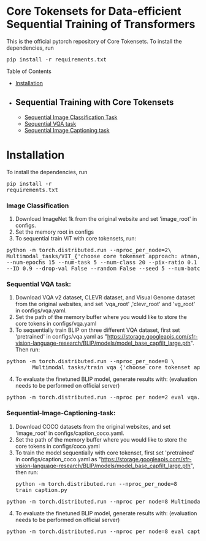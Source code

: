 # Core Tokensets for Data-efficient Sequential Training of Transformers
This is the official pytorch repository of Core Tokensets. 
To install the dependencies, run <pre/>pip install -r requirements.txt</pre> 

Table of Contents
- [Installation](#installation)
- Sequential Training with Core Tokensets
	-	 
	- [Sequential Image Classification Task](#Sequential-Image-Classification-Task)
	- [Sequential VQA task](#Sequential-VQA-task)
 	- [Sequential Image Captioning task](#Sequential-Image-Captioning-task)
      
	

# Installation 
To install the dependencies, run <pre/>pip install -r requirements.txt</pre> 

### Image Classification
1. Download ImageNet 1k from the original website and set 'image_root' in configs.
3. Set the memory root in configs
4. To sequential train ViT with core tokensets, run:
 <pre>python -m torch.distributed.run --nproc_per_node=2\ 
Multimodal_tasks/VIT_{'choose core tokenset approach: atman, gradlrp,gradcam,rollout'}.py \
--num-epochs 15 --num-task 5 --num-class 20 --pix-ratio 0.1 --mem-ratio 0.1 \
--ID 0.9 --drop-val False --random False --seed 5 --num-batches 64  </pre>

### Sequential VQA task:
1. Download VQA v2 dataset, CLEVR dataset, and Visual Genome dataset from the original websites, and set 'vqa_root' ,'clevr_root' and 'vg_root' in configs/vqa.yaml.
2. Set the path of the memory buffer where you would like to store the core tokens in configs/vqa.yaml
3. To sequentially train BLIP on three different VQA dataset, first set 'pretrained' in configs/vqa.yaml as "https://storage.googleapis.com/sfr-vision-language-research/BLIP/models/model_base_capfilt_large.pth". Then run:
<pre>python -m torch.distributed.run --nproc_per_node=8 \ 
		Multimodal_tasks/train_vqa_{'choose core tokenset approach: atman or gradlrp'}.py </pre> 
4. To evaluate the finetuned BLIP model, generate results with: (evaluation needs to be performed on official server)
<pre>python -m torch.distributed.run --nproc_per_node=2 eval_vqa.py --evaluate</pre> 

### Sequential-Image-Captioning-task:
1. Download COCO datasets from the original websites, and set 'image_root' in configs/caption_coco.yaml.
2. Set the path of the memory buffer where you would like to store the core tokens in configs/coco.yaml
3. To train the model sequentially with core tokenset, first set 'pretrained' in configs/caption_coco.yaml as "https://storage.googleapis.com/sfr-vision-language-research/BLIP/models/model_base_capfilt_large.pth", then run: <pre>python -m torch.distributed.run --nproc_per_node=8 train_caption.py </pre> 
<pre>python -m torch.distributed.run --nproc_per_node=8 Multimodal_tasks/train_caption.py --evaluate</pre> 
4. To evaluate the finetuned BLIP model, generate results with: (evaluation needs to be performed on official server)
<pre>python -m torch.distributed.run --nproc_per_node=8 eval_caption_{'choose core tokenset approach: atman or gradlrp'}.py </pre> 



